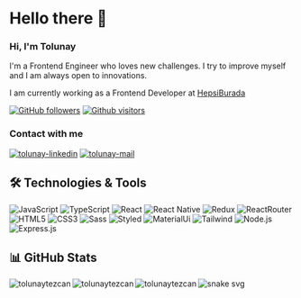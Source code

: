 # Hello there 👋

### Hi, I'm Tolunay

<p>
I'm a Frontend Engineer who loves new challenges.
I try to improve myself and I am always open to innovations.
<p/>

<p>I am currently working as a Frontend Developer at <a href="https://www.hepsiburada.com/">HepsiBurada</a><p/>

[![GitHub followers](https://img.shields.io/github/followers/tolunaytezcan.svg?style=social&label=Follow&maxAge=2592000)](https://github.com/tolunaytezcan?tab=followers)
[![Github visitors](https://visitor-badge.glitch.me/badge?page_id=tolunaytezcan.visitor-badge)](https://GitHub.com/tolunaytezcan/StrapDown.js/stargazers/)

### Contact with me

<a href="https://www.linkedin.com/in/tolunaytezcan/" target="_blank" rel="nofollow"><img alt="tolunay-linkedin" src="https://img.shields.io/badge/LinkedIn-0077B5?style=for-the-badge&logo=linkedin&logoColor=white" /></a>
<a href="mailto:tolunaytezcann@gmail.com" target="_blank" rel="nofollow"><img alt="tolunay-mail" src="https://img.shields.io/badge/Gmail-D14836?style=for-the-badge&logo=gmail&logoColor=white" /></a>

## 🛠 Technologies & Tools

<div>
<img alt="JavaScript" src="https://img.shields.io/badge/JavaScript-F7DF1E?style=for-the-badge&logo=javascript&logoColor=black"/>
<img alt="TypeScript" src="https://img.shields.io/badge/TypeScript-007ACC?style=for-the-badge&logo=typescript&logoColor=white"/>
<img alt="React" src="https://img.shields.io/badge/React-20232A?style=for-the-badge&logo=react&logoColor=61DAFB"></img>
<img alt="React Native" src="https://img.shields.io/badge/React_Native-20232A?style=for-the-badge&logo=react&logoColor=61DAFB"></img>
<img alt="Redux" src="https://img.shields.io/badge/Redux-593D88?style=for-the-badge&logo=redux&logoColor=white"></img>
<img alt="ReactRouter" src="https://img.shields.io/badge/React_Router-CA4245?style=for-the-badge&logo=react-router&logoColor=white"></img>
<img alt="HTML5" src="https://img.shields.io/badge/HTML5-E34F26?style=for-the-badge&logo=html5&logoColor=white"></img>
<img alt="CSS3" src="https://img.shields.io/badge/CSS3-1572B6?style=for-the-badge&logo=css3&logoColor=white"></img>
<img alt="Sass" src="https://img.shields.io/badge/Sass-CC6699?style=for-the-badge&logo=sass&logoColor=white"></img>
<img alt="Styled" src="https://img.shields.io/badge/styled--components-DB7093?style=for-the-badge&logo=styled-components&logoColor=white"></img>
<img alt="MaterialUi" src="https://img.shields.io/badge/Material--UI-0081CB?style=for-the-badge&logo=material-ui&logoColor=white"></img>
<img alt="Tailwind" src="https://img.shields.io/badge/Tailwind_CSS-38B2AC?style=for-the-badge&logo=tailwind-css&logoColor=white"></img>
<img alt="Node.js" src="https://img.shields.io/badge/Node.js-43853D?style=for-the-badge&logo=node.js&logoColor=white"></img>
<img alt="Express.js" src="https://img.shields.io/badge/Express.js-404D59?style=for-the-badge"></img>
</div>

## 📊 GitHub Stats

<div>
<img align="left" src="https://github-readme-stats.vercel.app/api/top-langs?username=tolunaytezcan&show_icons=true&locale=en&layout=compact&theme=tokyonight" alt="tolunaytezcan" />
<img align="left" src="https://github-readme-stats.vercel.app/api?username=tolunaytezcan&count_private=true&show_icons=true&theme=tokyonight" alt="tolunaytezcan" />
<img align="left" src="https://github-readme-streak-stats.herokuapp.com/?user=tolunaytezcan&hide=html,ruby&layout=compact&show_icons=true&theme=tokyonight" alt="tolunaytezcan" />
<div/>

![snake svg](https://github.com/tolunaytezcan/tolunaytezcan/blob/output/github-contribution-grid-snake.svg)
